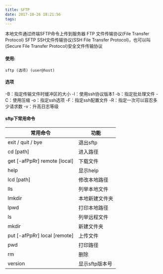 ```yaml
---
title: SFTP
date: 2017-10-26 18:21:56
tags:
---
```

本地文件通过终端SFTP命令上传到服务器
FTP 文件传输协议(File Transfer Protocol)
SFTP SSH文件传输协议(SSH File Transfer Protocol)，也可以叫(Secure File Transfer Protocol)安全文件传输协议

#### 使用: 
`sftp (选项) (user@host)`

#### 选项
-B：指定传输文件时缓冲区的大小
-l：使用ssh协议版本1
-b：指定批处理文件
-C：使用压缩
-o：指定ssh选项
-F：指定ssh配置文件
-R：指定一次可以容忍多少请求数
-v：升高日志等级

#### sftp下常用命令

| 常用命令 | 功能 |
| -------- | --------------- |
| exit / quit / bye | 退出sftp |
| cd [path] | 进入路径 |
| get [-afPpRr] remote [local] | 下载文件 |
| help | 显示help |
| lcd [path] | 修改本地路径 |
| lls | 列举本地文件 |
| lmkdir | 本地新建文件夹 |
| lpwd | 打印本地路径 |
| ls | 列举远程文件 |
| mkdir | 新建文件夹 |
| put [-afPpRr] local [remote] | 上传文件 |
| pwd | 打印路径 |
| rm | 删除 |
| version | 显示sftp版本号 |
